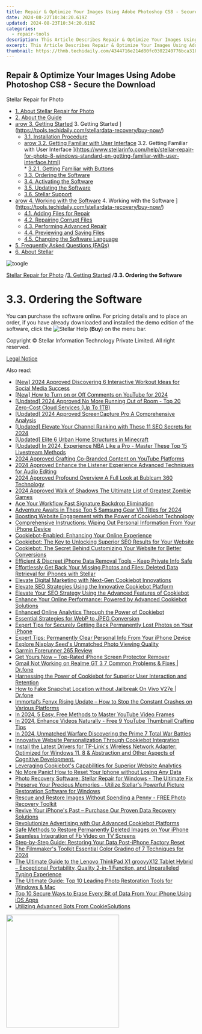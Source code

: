 ```yaml
---
title: Repair & Optimize Your Images Using Adobe Photoshop CS8 - Secure the Download
date: 2024-08-22T10:34:20.619Z
updated: 2024-08-23T10:34:20.619Z
categories:
  - repair-tools
description: This Article Describes Repair & Optimize Your Images Using Adobe Photoshop CS8 - Secure the Download
excerpt: This Article Describes Repair & Optimize Your Images Using Adobe Photoshop CS8 - Secure the Download
thumbnail: https://thmb.techidaily.com/4344716e214d80fc0302240776bca3183fcb221b8492651a99a24a405c1e3fa0.jpg
---
```


## Repair & Optimize Your Images Using Adobe Photoshop CS8 - Secure the Download

Stellar Repair for Photo

* [1. About Stellar Repair for Photo](https://tools.techidaily.com/stellardata-recovery/buy-now/)
* [2. About the Guide](https://tools.techidaily.com/stellardata-recovery/buy-now/)
* [arow 3. Getting Started](https://www.stellarinfo.com/help/public/frontEnd/onlinehelp/images/arow.png) 3\. Getting Started ](https://tools.techidaily.com/stellardata-recovery/buy-now/)  
  * [3.1. Installation Procedure](https://tools.techidaily.com/stellardata-recovery/buy-now/)  
  * [arow 3.2. Getting Familiar with User Interface](https://www.stellarinfo.com/help/public/frontEnd/onlinehelp/images/arow.png) 3.2\. Getting Familiar with User Interface ](https://www.stellarinfo.com/help/stellar-repair-for-photo-8-windows-standard-en-getting-familiar-with-user-interface.html)  
         * [3.2.1. Getting Familiar with Buttons](https://tools.techidaily.com/stellardata-recovery/buy-now/)  
  * [3.3. Ordering the Software](https://tools.techidaily.com/stellardata-recovery/buy-now/)  
  * [3.4. Activating the Software](https://tools.techidaily.com/stellardata-recovery/buy-now/)  
  * [3.5. Updating the Software](https://tools.techidaily.com/stellardata-recovery/buy-now/)  
  * [3.6. Stellar Support](https://tools.techidaily.com/stellardata-recovery/buy-now/)
* [arow 4. Working with the Software](https://www.stellarinfo.com/help/public/frontEnd/onlinehelp/images/arow.png) 4\. Working with the Software ](https://tools.techidaily.com/stellardata-recovery/buy-now/)  
  * [4.1. Adding Files for Repair](https://tools.techidaily.com/stellardata-recovery/buy-now/)  
  * [4.2. Repairing Corrupt Files](https://tools.techidaily.com/stellardata-recovery/buy-now/)  
  * [4.3. Performing Advanced Repair](https://tools.techidaily.com/stellardata-recovery/buy-now/)  
  * [4.4. Previewing and Saving Files](https://tools.techidaily.com/stellardata-recovery/buy-now/)  
  * [4.5. Changing the Software Language](https://tools.techidaily.com/stellardata-recovery/buy-now/)
* [5. Frequently Asked Questions (FAQs)](https://www.stellarinfo.com/help/stellar-repair-for-photo-8-windows-standard-en-frequently-asked-questions-faqs-.html)
* [6. About Stellar](https://tools.techidaily.com/stellardata-recovery/buy-now/)

![toogle](https://www.stellarinfo.com/help/public/frontEnd/onlinehelp/images/toogle.png)

[Stellar Repair for Photo](https://tools.techidaily.com/stellardata-recovery/buy-now/) /[3. Getting Started](https://tools.techidaily.com/stellardata-recovery/buy-now/) /**3.3\. Ordering the Software**

# **3.3\. Ordering the Software**

 You can purchase the software online. For pricing details and to place an order, if you have already downloaded and installed the demo edition of the software, click the ![Stellar Help](https://www.stellarinfo.com/help/public/onlinehelp_img/stellar-repair-for-photo-8-windows-standard-en/ordering-the-software/2.png)  (**Buy**) on the menu bar.

 Copyright © Stellar Information Technology Private Limited. All right reserved.

[Legal Notice](https://tools.techidaily.com/stellardata-recovery/buy-now/)

<ins class="adsbygoogle"
     style="display:block"
     data-ad-format="autorelaxed"
     data-ad-client="ca-pub-7571918770474297"
     data-ad-slot="1223367746"></ins>



<ins class="adsbygoogle"
     style="display:block"
     data-ad-client="ca-pub-7571918770474297"
     data-ad-slot="8358498916"
     data-ad-format="auto"
     data-full-width-responsive="true"></ins>

<span class="atpl-alsoreadstyle">Also read:</span>
<div><ul>
<li><a href="https://youtube-webster.techidaily.com/024-approved-discovering-6-interactive-workout-ideas-for-social-media-success/"><u>[New] 2024 Approved  Discovering 6 Interactive Workout Ideas for Social Media Success</u></a></li>
<li><a href="https://eaxpv-info.techidaily.com/new-how-to-turn-on-or-off-comments-on-youtube-for-2024/"><u>[New] How to Turn on or Off Comments on YouTube for 2024</u></a></li>
<li><a href="https://fox-access.techidaily.com/updated-2024-approved-no-more-running-out-of-room-top-20-zero-cost-cloud-services-up-to-1tb/"><u>[Updated] 2024 Approved  No More Running Out of Room - Top 20 Zero-Cost Cloud Services (Up To 1TB)</u></a></li>
<li><a href="https://desktop-recording.techidaily.com/updated-2024-approved-screencapture-pro-a-comprehensive-analysis/"><u>[Updated] 2024 Approved  ScreenCapture Pro  A Comprehensive Analysis</u></a></li>
<li><a href="https://youtube-docs.techidaily.com/ed-elevate-your-channel-ranking-with-these-11-seo-secrets-for-2024/"><u>[Updated] Elevate Your Channel Ranking with These 11 SEO Secrets for 2024</u></a></li>
<li><a href="https://video-capture.techidaily.com/updated-elite-6-urban-home-structures-in-minecraft/"><u>[Updated] Elite 6 Urban Home Structures in Minecraft</u></a></li>
<li><a href="https://article-helps.techidaily.com/updated-in-2024-experience-nba-like-a-pro-master-these-top-15-livestream-methods/"><u>[Updated] In 2024, Experience NBA Like a Pro - Master These Top 15 Livestream Methods</u></a></li>
<li><a href="https://extra-hints.techidaily.com/2024-approved-crafting-co-branded-content-on-youtube-platforms/"><u>2024 Approved  Crafting Co-Branded Content on YouTube Platforms</u></a></li>
<li><a href="https://fox-access.techidaily.com/2024-approved-enhance-the-listener-experience-advanced-techniques-for-audio-editing/"><u>2024 Approved  Enhance the Listener Experience  Advanced Techniques for Audio Editing</u></a></li>
<li><a href="https://fox-friendly.techidaily.com/2024-approved-profound-overview-a-full-look-at-bublcam-360-technology/"><u>2024 Approved  Profound Overview  A Full Look at Bublcam 360 Technology</u></a></li>
<li><a href="https://screen-activity-recording.techidaily.com/2024-approved-walk-of-shadows-the-ultimate-list-of-greatest-zombie-games/"><u>2024 Approved  Walk of Shadows  The Ultimate List of Greatest Zombie Games</u></a></li>
<li><a href="https://article-files.techidaily.com/ace-your-workflow-fast-signature-backdrop-elimination/"><u>Ace Your Workflow  Fast Signature Backdrop Elimination</u></a></li>
<li><a href="https://extra-tips.techidaily.com/adventure-awaits-in-these-top-5-samsung-gear-vr-titles-for-2024/"><u>Adventure Awaits in These Top 5 Samsung Gear VR Titles for 2024</u></a></li>
<li><a href="https://data-safeguard.techidaily.com/boosting-website-engagement-with-the-power-of-cookiebot-technology/"><u>Boosting Website Engagement with the Power of Cookiebot Technology</u></a></li>
<li><a href="https://data-safeguard.techidaily.com/comprehensive-instructions-wiping-out-personal-information-from-your-iphone-device/"><u>Comprehensive Instructions: Wiping Out Personal Information From Your iPhone Device</u></a></li>
<li><a href="https://data-safeguard.techidaily.com/cookiebot-enabled-enhancing-your-online-experience/"><u>Cookiebot-Enabled: Enhancing Your Online Experience</u></a></li>
<li><a href="https://data-safeguard.techidaily.com/cookiebot-the-key-to-unlocking-superior-seo-results-for-your-website/"><u>Cookiebot: The Key to Unlocking Superior SEO Results for Your Website</u></a></li>
<li><a href="https://data-safeguard.techidaily.com/cookiebot-the-secret-behind-customizing-your-website-for-better-conversions/"><u>Cookiebot: The Secret Behind Customizing Your Website for Better Conversions</u></a></li>
<li><a href="https://data-safeguard.techidaily.com/efficient-and-discreet-iphone-data-removal-tools-keep-private-info-safe/"><u>Efficient & Discreet iPhone Data Removal Tools – Keep Private Info Safe</u></a></li>
<li><a href="https://data-safeguard.techidaily.com/effortlessly-get-back-your-missing-photos-and-files-deleted-data-retrieval-for-iphones-with-stellar/"><u>Effortlessly Get Back Your Missing Photos and Files: Deleted Data Retrieval for iPhones with Stellar</u></a></li>
<li><a href="https://data-safeguard.techidaily.com/elevate-digital-marketing-with-next-gen-cookiebot-innovations/"><u>Elevate Digital Marketing with Next-Gen Cookiebot Innovations</u></a></li>
<li><a href="https://data-safeguard.techidaily.com/elevate-seo-strategies-using-the-innovative-cookiebot-platform/"><u>Elevate SEO Strategies Using the Innovative Cookiebot Platform</u></a></li>
<li><a href="https://data-safeguard.techidaily.com/elevate-your-seo-strategy-using-the-advanced-features-of-cookiebot/"><u>Elevate Your SEO Strategy Using the Advanced Features of Cookiebot</u></a></li>
<li><a href="https://data-safeguard.techidaily.com/enhance-your-online-performance-powered-by-advanced-cookiebot-solutions/"><u>Enhance Your Online Performance: Powered by Advanced Cookiebot Solutions</u></a></li>
<li><a href="https://data-safeguard.techidaily.com/enhanced-online-analytics-through-the-power-of-cookiebot/"><u>Enhanced Online Analytics Through the Power of Cookiebot</u></a></li>
<li><a href="https://extra-resources.techidaily.com/essential-strategies-for-webp-to-jpeg-conversion/"><u>Essential Strategies for WebP to JPEG Conversion</u></a></li>
<li><a href="https://data-safeguard.techidaily.com/expert-tips-for-securely-getting-back-permanently-lost-photos-on-your-iphone/"><u>Expert Tips for Securely Getting Back Permanently Lost Photos on Your iPhone</u></a></li>
<li><a href="https://data-safeguard.techidaily.com/expert-tips-permanently-clear-personal-info-from-your-iphone-device/"><u>Expert Tips: Permanently Clear Personal Info From Your iPhone Device</u></a></li>
<li><a href="https://buynow-info.techidaily.com/explore-nixplay-seeds-unmatched-photo-viewing-quality/"><u>Explore Nixplay Seed's Unmatched Photo Viewing Quality</u></a></li>
<li><a href="https://buynow-info.techidaily.com/garmin-forerunner-265-review/"><u>Garmin Forerunner 265 Review</u></a></li>
<li><a href="https://data-safeguard.techidaily.com/get-yours-now-top-rated-iphone-screen-protector-remover/"><u>Get Yours Now – Top-Rated iPhone Screen Protector Remover</u></a></li>
<li><a href="https://howto.techidaily.com/gmail-not-working-on-realme-gt-3-7-common-problems-and-fixes-drfone-by-drfone-fix-android-problems-fix-android-problems/"><u>Gmail Not Working on Realme GT 3 7 Common Problems & Fixes | Dr.fone</u></a></li>
<li><a href="https://data-safeguard.techidaily.com/harnessing-the-power-of-cookiebot-for-superior-user-interaction-and-retention/"><u>Harnessing the Power of Cookiebot for Superior User Interaction and Retention</u></a></li>
<li><a href="https://location-social.techidaily.com/how-to-fake-snapchat-location-without-jailbreak-on-vivo-v27e-drfone-by-drfone-virtual-android/"><u>How to Fake Snapchat Location without Jailbreak On Vivo V27e | Dr.fone</u></a></li>
<li><a href="https://win-able.techidaily.com/immortals-fenyx-rising-update-how-to-stop-the-constant-crashes-on-various-platforms/"><u>Immortal’s Fenyx Rising Update – How to Stop the Constant Crashes on Various Platforms</u></a></li>
<li><a href="https://youtube-data.techidaily.com/24-5-easy-free-methods-to-master-youtube-video-frames/"><u>In 2024, 5 Easy, Free Methods to Master YouTube Video Frames</u></a></li>
<li><a href="https://youtube-videos.techidaily.com/in-2024-enhance-videos-naturally-free-9-youtube-thumbnail-crafting-tips/"><u>In 2024, Enhance Videos Naturally - Free 9 YouTube Thumbnail Crafting Tips</u></a></li>
<li><a href="https://screen-recording.techidaily.com/in-2024-unmatched-warfare-discovering-the-prime-7-total-war-battles/"><u>In 2024, Unmatched Warfare  Discovering the Prime 7 Total War Battles</u></a></li>
<li><a href="https://data-safeguard.techidaily.com/innovative-website-personalization-through-cookiebot-integration/"><u>Innovative Website Personalization Through Cookiebot Integration</u></a></li>
<li><a href="https://driver-download.techidaily.com/1722959488444-install-the-latest-drivers-for-tp-links-wireless-network-adapter-optimized-for-windows-11-8-and-abstraction-and-other-aspects-of-cognitive-development/"><u>Install the Latest Drivers for TP-Link's Wireless Network Adapter: Optimized for Windows 11, 8 & Abstraction and Other Aspects of Cognitive Development.</u></a></li>
<li><a href="https://data-safeguard.techidaily.com/leveraging-cookiebots-capabilities-for-superior-website-analytics/"><u>Leveraging Cookiebot's Capabilities for Superior Website Analytics</u></a></li>
<li><a href="https://data-safeguard.techidaily.com/no-more-panic-how-to-reset-your-iphone-without-losing-any-data/"><u>No More Panic! How to Reset Your Iphone without Losing Any Data</u></a></li>
<li><a href="https://data-safeguard.techidaily.com/photo-recovery-software-stellar-repair-for-windows-the-ultimate-fix/"><u>Photo Recovery Software: Stellar Repair for Windows - The Ultimate Fix</u></a></li>
<li><a href="https://data-safeguard.techidaily.com/preserve-your-precious-memories-utilize-stellars-powerful-picture-restoration-software-for-windows/"><u>Preserve Your Precious Memories - Utilize Stellar's Powerful Picture Restoration Software for Windows</u></a></li>
<li><a href="https://data-safeguard.techidaily.com/rescue-and-restore-images-without-spending-a-penny-free-photo-recovery-toolkit/"><u>Rescue and Restore Images Without Spending a Penny - FREE Photo Recovery Toolkit</u></a></li>
<li><a href="https://data-safeguard.techidaily.com/revive-your-iphones-past-purchase-our-proven-data-recovery-solutions/"><u>Revive Your iPhone's Past – Purchase Our Proven Data Recovery Solutions</u></a></li>
<li><a href="https://data-safeguard.techidaily.com/revolutionize-advertising-with-our-advanced-cookiebot-platforms/"><u>Revolutionize Advertising with Our Advanced Cookiebot Platforms</u></a></li>
<li><a href="https://data-safeguard.techidaily.com/safe-methods-to-restore-permanently-deleted-images-on-your-iphone/"><u>Safe Methods to Restore Permanently Deleted Images on Your iPhone</u></a></li>
<li><a href="https://facebook-video-content.techidaily.com/seamless-integration-of-fb-video-on-tv-screens/"><u>Seamless Integration of Fb Video on TV Screens</u></a></li>
<li><a href="https://data-safeguard.techidaily.com/step-by-step-guide-restoring-your-data-post-iphone-factory-reset/"><u>Step-by-Step Guide: Restoring Your Data Post-iPhone Factory Reset</u></a></li>
<li><a href="https://vp-tips.techidaily.com/the-filmmakers-toolkit-essential-color-grading-of-7-techniques-for-2024/"><u>The Filmmaker's Toolkit  Essential Color Grading of 7 Techniques for 2024</u></a></li>
<li><a href="https://buynow-help.techidaily.com/the-ultimate-guide-to-the-lenovo-thinkpad-x1-groovyx12-tablet-hybrid-exceptional-portability-quality-2-in-1-function-and-unparalleled-typing-experience/"><u>The Ultimate Guide to the Lenovo ThinkPad X1 groovyX12 Tablet Hybrid – Exceptional Portability, Quality 2-in-1 Function, and Unparalleled Typing Experience</u></a></li>
<li><a href="https://data-safeguard.techidaily.com/the-ultimate-guide-top-10-leading-photo-restoration-tools-for-windows-and-mac/"><u>The Ultimate Guide: Top 10 Leading Photo Restoration Tools for Windows & Mac</u></a></li>
<li><a href="https://data-safeguard.techidaily.com/top-10-secure-ways-to-erase-every-bit-of-data-from-your-iphone-using-ios-apps/"><u>Top 10 Secure Ways to Erase Every Bit of Data From Your iPhone Using iOS Apps</u></a></li>
<li><a href="https://data-safeguard.techidaily.com/utilizing-advanced-bots-from-cookiesolutions/"><u>Utilizing Advanced Bots From CookieSolutions</u></a></li>
</ul></div>

<!-- affiliate ads begin -->
<a href="https://coinrule.sjv.io/c/5597632/1958374/18409" target="_top" id="1958374"><img src="//a.impactradius-go.com/display-ad/18409-1958374" border="0" alt="" width="300" height="300"/></a><img height="0" width="0" src="https://imp.pxf.io/i/5597632/1958374/18409" style="position:absolute;visibility:hidden;" border="0" />
<!-- affiliate ads end -->